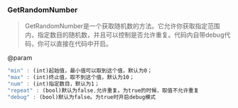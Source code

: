### GetRandomNumber
> GetRandomNumber是一个获取随机数的方法。它允许你获取指定范围内，指定数目的随机数，并且可以控制是否允许重复。代码内自带debug代码，你可以直接在代码中开启。

@param

```javascript
"min" : (int)起始值，最小值可以取到这个值，默认为0；
"max" : (int)终止值，取不到这个值，默认为10；
"num" : (int)指定数目，默认为1；
"repeat" : (bool)默认为false,允许重复。为true的时候，取值不允许重复
"debug" : (bool)默认为false。为true时开启debug模式
